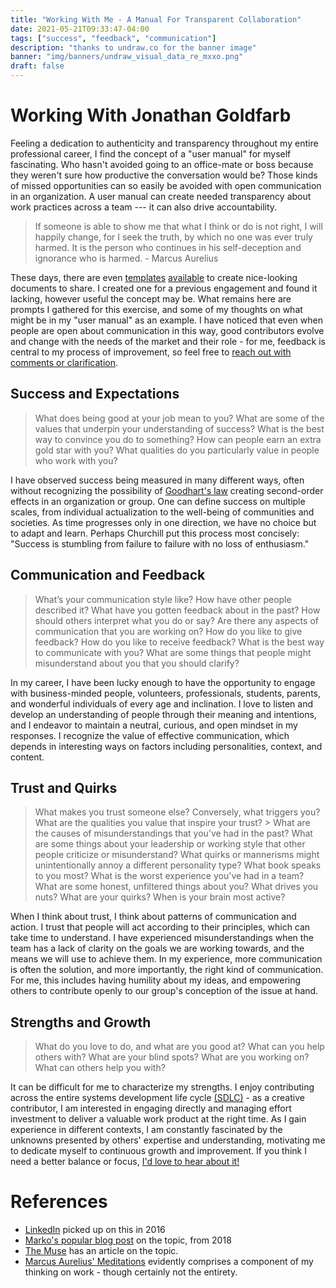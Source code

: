 ```yaml
---
title: "Working With Me - A Manual For Transparent Collaboration"
date: 2021-05-21T09:33:47-04:00
tags: ["success", "feedback", "communication"]
description: "thanks to undraw.co for the banner image"
banner: "img/banners/undraw_visual_data_re_mxxo.png"
draft: false
---
```



# Working With Jonathan Goldfarb

Feeling a dedication to authenticity and transparency throughout my entire professional career, I find the concept of a "user manual" for myself fascinating. Who hasn't avoided going to an office-mate or boss because they weren't sure how productive the conversation would be? Those kinds of missed opportunities can so easily be avoided with open communication in an organization. A user manual can create needed transparency about work practices across a team --- it can also drive accountability.

> If someone is able to show me that what I think or do is not right, I will happily change, for I seek the truth, by which no one was ever truly harmed. It is the person who continues in his self-deception and ignorance who is harmed. - Marcus Aurelius

These days, there are even [templates](https://docs.google.com/document/d/1IZwTwEpHzo4KHa5Lxgc0fOCkJqpYH59YWBkZI1K3JVo/edit) [available](https://www.manualof.me) to create nice-looking documents to share. I created one for a previous engagement and found it lacking, however useful the concept may be. What remains here are prompts I gathered for this exercise, and some of my thoughts on what might be in my "user manual" as an example. I have noticed that even when people are open about communication in this way, good contributors evolve and change with the needs of the market and their role - for me, feedback is central to my process of improvement, so feel free to [reach out with comments or clarification](mailto:jgoldfar@gmail.com).


## Success and Expectations

> What does being good at your job mean to you? What are some of the values that underpin your understanding of success? What is the best way to convince you do to something? How can people earn an extra gold star with you? What qualities do you particularly value in people who work with you?

I have observed success being measured in many different ways, often without recognizing the possibility of [Goodhart's law](https://en.wikipedia.org/wiki/Goodhart%27s_law) creating second-order effects in an organization or group.
One can define success on multiple scales, from individual actualization to the well-being of communities and societies.
As time progresses only in one direction, we have no choice but to adapt and learn. Perhaps Churchill put this process most concisely: "Success is stumbling from failure to failure with no loss of enthusiasm."


## Communication and Feedback

> What’s your communication style like? How have other people described it? What have you gotten feedback about in the past? How should others interpret what you do or say? Are there any aspects of communication that you are working on? How do you like to give feedback? How do you like to receive feedback? What is the best way to communicate with you? What are some things that people might misunderstand about you that you should clarify?


In my career, I have been lucky enough to have the opportunity to engage with business-minded people, volunteers, professionals, students, parents, and wonderful individuals of every age and inclination.
I love to listen and develop an understanding of people through their meaning and intentions, and I endeavor to maintain a neutral, curious, and open mindset in my responses.
I recognize the value of effective communication, which depends in interesting ways on factors including personalities, context, and content.


## Trust and Quirks

> What makes you trust someone else? Conversely, what triggers you? What are the qualities you value that inspire your trust? > What are the causes of misunderstandings that you’ve had in the past? What are some things about your leadership or working style that other people criticize or misunderstand? What quirks or mannerisms might unintentionally annoy a different personality type? What book speaks to you most? What is the worst experience you've had in a team? What are some honest, unfiltered things about you? What drives you nuts? What are your quirks? When is your brain most active?

When I think about trust, I think about patterns of communication and action. I trust that people will act according to their principles, which can take time to understand.
I have experienced misunderstandings when the team has a lack of clarity on the goals we are working towards, and the means we will use to achieve them.
In my experience, more communication is often the solution, and more importantly, the right kind of communication.
For me, this includes having humility about my ideas, and empowering others to contribute openly to our group's conception of the issue at hand.


## Strengths and Growth
> What do you love to do, and what are you good at? What can you help others with?
> What are your blind spots? What are you working on? What can others help you with?

It can be difficult for me to characterize my strengths.
I enjoy contributing across the entire systems development life cycle [(SDLC)](https://en.wikipedia.org/wiki/Systems_development_life_cycle) - as a creative contributor, I am interested in engaging directly and managing effort investment to deliver a valuable work product at the right time.
As I gain experience in different contexts, I am constantly fascinated by the
unknowns presented by others' expertise and understanding, motivating me to dedicate myself to continuous growth and improvement. If you think I need a better balance or focus, [I'd love to hear about it!](mailto:jgoldfar@gmail.com)

# References
- [LinkedIn](https://www.linkedin.com/pulse/do-you-have-user-manual-your-team-polly-chandler/) picked up on this in 2016
- [Marko's popular blog post](https://medium.com/swlh/user-manual-to-me-92c8ce68f960) on the topic, from 2018
- [The Muse](https://www.themuse.com/advice/how-to-be-a-better-leader-manager-user-manual) has an article on the topic.
- [Marcus Aurelius' Meditations](https://www.goodreads.com/work/quotes/31010) evidently comprises a component of my thinking on work - though certainly not the entirety.
